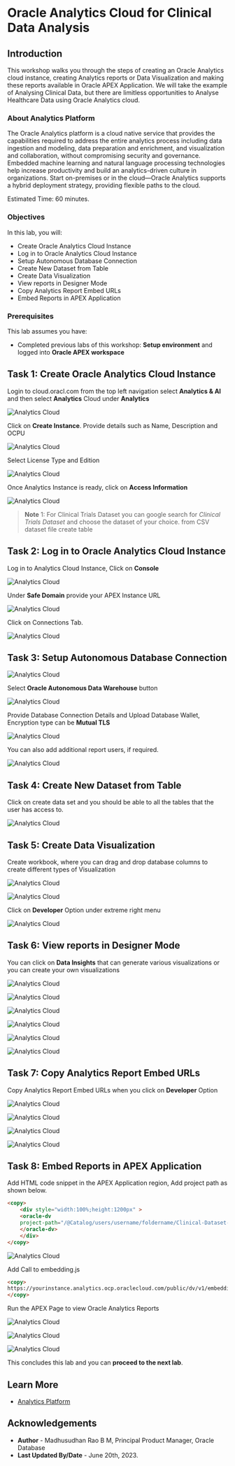 # Oracle Analytics Cloud for Clinical Data Analysis

## Introduction

This workshop walks you through the steps of creating an Oracle Analytics cloud instance, creating Analytics reports or Data Visualization and making these reports available in Oracle APEX Application. We will take the example of Analysing Clinical Data, but there are limitless opportunities to Analyse Healthcare Data using Oracle Analytics cloud.
 
### About Analytics Platform

The Oracle Analytics platform is a cloud native service that provides the capabilities required to address the entire analytics process including data ingestion and modeling, data preparation and enrichment, and visualization and collaboration, without compromising security and governance. Embedded machine learning and natural language processing technologies help increase productivity and build an analytics-driven culture in organizations. Start on-premises or in the cloud—Oracle Analytics supports a hybrid deployment strategy, providing flexible paths to the cloud.
  
Estimated Time: 60 minutes.  
 
### Objectives

In this lab, you will:
 
* Create Oracle Analytics Cloud Instance
* Log in to Oracle Analytics Cloud Instance
* Setup Autonomous Database Connection
* Create New Dataset from Table
* Create Data Visualization
* View reports in Designer Mode
* Copy Analytics Report Embed URLs
* Embed Reports in APEX Application
   
### Prerequisites

This lab assumes you have:

* Completed previous labs of this workshop: **Setup environment** and logged into **Oracle APEX workspace**

## Task 1: Create Oracle Analytics Cloud Instance
 
Login to cloud.oracl.com from the top left navigation select **Analytics & AI** and then select **Analytics** Cloud under **Analytics**
 
![Analytics Cloud](images/analytics-reports-1.png " ")

Click on **Create Instance**. Provide details such as Name, Description and OCPU

![Analytics Cloud](images/analytics-reports-2.png " ")

Select License Type and Edition

![Analytics Cloud](images/analytics-reports-3.png " ")

Once Analytics Instance is ready, click on **Access Information**

![Analytics Cloud](images/analytics-reports-4.png " ")

> **Note** 1: For Clinical Trials Dataset you can google search for *Clinical Trials Dataset* and choose the dataset of your choice. from CSV dataset file create table  

## Task 2: Log in to Oracle Analytics Cloud Instance

Log in to Analytics Cloud Instance, Click on **Console**

![Analytics Cloud](images/analytics-reports-5.png " ")

Under **Safe Domain** provide your APEX Instance URL

![Analytics Cloud](images/analytics-reports-6.png " ")

Click on Connections Tab.

![Analytics Cloud](images/analytics-reports-7.png " ")

## Task 3: Setup Autonomous Database Connection

![Analytics Cloud](images/analytics-reports-8.png " ")

Select **Oracle Autonomous Data Warehouse** button

![Analytics Cloud](images/analytics-reports-9.png " ")

Provide Database Connection Details and Upload Database Wallet, Encryption type can be **Mutual TLS**

![Analytics Cloud](images/analytics-reports-10.png " ")

You can also add additional report users, if required.

![Analytics Cloud](images/analytics-reports-11.png " ")

## Task 4: Create New Dataset from Table

Click on create data set and you should be able to all the tables that the user has access to.

![Analytics Cloud](images/analytics-reports-12.png " ")

## Task 5: Create Data Visualization

Create workbook, where you can drag and drop database columns to create different types of Visualization

![Analytics Cloud](images/analytics-reports-19.png " ")

![Analytics Cloud](images/analytics-reports-20.png " ")

Click on **Developer** Option under extreme right menu

![Analytics Cloud](images/analytics-reports-21.png " ")

## Task 6: View reports in Designer Mode

You can click on **Data Insights** that can generate various visualizations or you can create your own visualizations
 
![Analytics Cloud](images/analytics-reports-13.png " ")

![Analytics Cloud](images/analytics-reports-14.png " ")

![Analytics Cloud](images/analytics-reports-15.png " ")

![Analytics Cloud](images/analytics-reports-16.png " ")

![Analytics Cloud](images/analytics-reports-17.png " ")

![Analytics Cloud](images/analytics-reports-18.png " ")

## Task 7: Copy Analytics Report Embed URLs 

Copy Analytics Report Embed URLs when you click on **Developer** Option

![Analytics Cloud](images/analytics-reports-22.png " ")

![Analytics Cloud](images/analytics-reports-23.png " ")

![Analytics Cloud](images/analytics-reports-24.png " ")

![Analytics Cloud](images/analytics-reports-25.png " ")

## Task 8: Embed Reports in APEX Application

Add HTML code snippet in the APEX Application region, Add project path as shown below.

```html
<copy>
    <div style="width:100%;height:1200px" >
    <oracle-dv 
    project-path="/@Catalog/users/username/foldername/Clinical-Dataset-Workbook" >
    </oracle-dv>
    </div>
</copy>
```

![Analytics Cloud](images/analytics-reports-28.png " ")

Add Call to embedding.js

```html
<copy>
https://yourinstance.analytics.ocp.oraclecloud.com/public/dv/v1/embedding/standalone/embedding.js
</copy>
```

Run the APEX Page to view Oracle Analytics Reports

![Analytics Cloud](images/analytics-reports-29.png " ")

![Analytics Cloud](images/analytics-reports-26.png " ")

![Analytics Cloud](images/analytics-reports-27.png " ")

This concludes this lab and you can **proceed to the next lab**.

## Learn More

* [Analytics Platform](https://www.oracle.com/in/business-analytics/analytics-platform/)

## Acknowledgements
* **Author** - Madhusudhan Rao B M, Principal Product Manager, Oracle Database
* **Last Updated By/Date** - June 20th, 2023.
